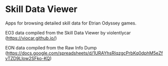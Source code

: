 # Skill Data Viewer

Apps for browsing detailed skill data for Etrian Odyssey games.

EO3 data compiled from the Skill Data Viewer by violentlycar (https://viocar.github.io/)

EON data compiled from the Raw Info Dump (https://docs.google.com/spreadsheets/d/1URAYhsRIqzgcPrbKq0dphM5eZfvTZD9Llow2SFko-KQ)
